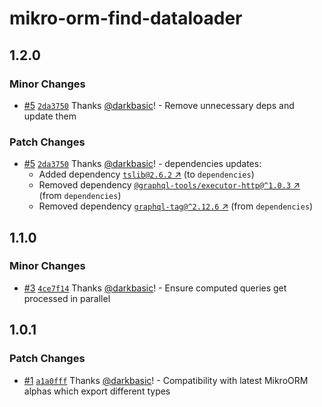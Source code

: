 # mikro-orm-find-dataloader

## 1.2.0

### Minor Changes

- [#5](https://github.com/darkbasic/mikro-orm-dataloaders/pull/5) [`2da3750`](https://github.com/darkbasic/mikro-orm-dataloaders/commit/2da37501acfb05ee962f286fd6ed794af87e7999) Thanks [@darkbasic](https://github.com/darkbasic)! - Remove unnecessary deps and update them

### Patch Changes

- [#5](https://github.com/darkbasic/mikro-orm-dataloaders/pull/5) [`2da3750`](https://github.com/darkbasic/mikro-orm-dataloaders/commit/2da37501acfb05ee962f286fd6ed794af87e7999) Thanks [@darkbasic](https://github.com/darkbasic)! - dependencies updates:
  - Added dependency [`tslib@2.6.2` ↗︎](https://www.npmjs.com/package/tslib/v/2.6.2) (to `dependencies`)
  - Removed dependency [`@graphql-tools/executor-http@^1.0.3` ↗︎](https://www.npmjs.com/package/@graphql-tools/executor-http/v/1.0.3) (from `dependencies`)
  - Removed dependency [`graphql-tag@^2.12.6` ↗︎](https://www.npmjs.com/package/graphql-tag/v/2.12.6) (from `dependencies`)

## 1.1.0

### Minor Changes

- [#3](https://github.com/darkbasic/mikro-orm-dataloaders/pull/3) [`4ce7f14`](https://github.com/darkbasic/mikro-orm-dataloaders/commit/4ce7f14f0c6ce8b86146c950829ea7d6e79992c6) Thanks [@darkbasic](https://github.com/darkbasic)! - Ensure computed queries get processed in parallel

## 1.0.1

### Patch Changes

- [#1](https://github.com/darkbasic/mikro-orm-dataloaders/pull/1) [`a1a0fff`](https://github.com/darkbasic/mikro-orm-dataloaders/commit/a1a0fff0a7c2ea814ec687027d42e8aa2ca04f47) Thanks [@darkbasic](https://github.com/darkbasic)! - Compatibility with latest MikroORM alphas which export different types
